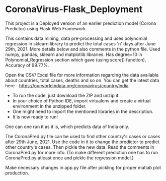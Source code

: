 # CoronaVirus-Flask_Deployment

This project is a Deployed version of an earlier prediction model (Corona Predictor) using Flask Web Framework.

This contains data mining, data pre-processing and uses polynomial regression in sklearn library to predict the total cases 'n' days after June 29th, 2021.
More details below and also comments in the python file. Used numpy, pandas, sklearn and matplotlib libraries. Has degree=10 in Polynomial_Regression section
which gave (using score() function), Accuracy of 99.77%.

Open the CSV/ Excel file for more information regarding the data available about countries, total cases, deaths and so on.
You can get the latest data here - https://ourworldindata.org/coronavirus/country/india

* To run the code, just download the ZIP and unzip it.
* In your choice of Python IDE, import virtualenv and create a virtual environment in the unzipped folder.
* One might need to import the mentioned libraries in the description.
* It is now ready to run!

One can one run it as it is, which predicts data of India only.

The CoronaPred.py file can be used to find other country's cases or cases after 29th June, 2021.
Use the code in it to change the predictor to predict other country's cases.
Then pickle the new data.
Read the comments in CoronaPred.py for more info.
(To make different prediction one has to run CoronaPred.py atleast once and pickle the regression model.)

Make necessary changes in app.py file after pickling for proper matlab plot production.
